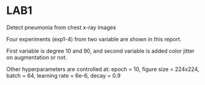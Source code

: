 # LAB1
Detect pneumonia from chest x-ray images

Four experiments (exp1-4) from two variable are shown in this report.

First variable is degree 10 and 90, and second variable is added color jitter on augmentation or not.

Other hyperparameters are controlled at: epoch = 10, figure size = 224x224, batch = 64, learning rate = 6e-6, decay = 0.9
